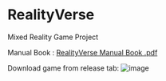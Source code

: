 # RealityVerse
 Mixed Reality Game Project


 Manual Book :
[RealityVerse Manual Book .pdf](https://github.com/user-attachments/files/17969615/RealityVerse.Manual.Book.pdf)


Download game from release tab:
![image](https://github.com/user-attachments/assets/2b864eef-23d9-4c9b-8df3-e33740d716dd)
